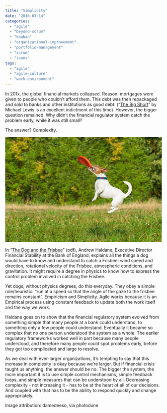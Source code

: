 ```yaml
---
title: "Simplicity"
date: "2016-03-14"
categories: 
  - "agile"
  - "beyond-scrum"
  - "kanban"
  - "organizational-improvement"
  - "portfolio-management"
  - "scrum"
  - "teams"
tags: 
  - "agile"
  - "agile-culture"
  - "work-environment"
---
```


In 201x, the global financial markets collapsed. Reason: mortgages were given to people who couldn’t afford them. This debt was then repackaged and sold to banks and other institutions as good debt. (“[The Big Short](https://www.amazon.ca/The-Big-Short-Doomsday-Machine/dp/0393072231/&tag=notesfromatoo-20)” by Michael Lewis is an excellent indictment of this time). However, the bigger question remained. Why didn’t the financial regulator system catch the problem early, while it was still small?

The answer? Complexity.

![Dog and frisbee - Image attribute - Photodune](images/photodune-12493274-dog-and-owner-playing-xs.jpg)

In “[The Dog and the Frisbee](https://www.bis.org/review/r120905a.pdf)” (pdf), Andrew Haldane, Executive Director Financial Stability at the Bank of England, explains all the things a dog would have to know and understand to catch a Frisbee: wind speed and direction, rotational velocity of the Frisbee, atmospheric conditions, and gravitation. It might require a degree in physics to know how to express the control problem involved in catching the Frisbee.

Yet dogs, without physics degrees, do this everyday. They obey a simple rule/heuristic: “run at a speed so that the angle of the gaze to the frisbee remains constant”. Empiricism and Simplicity. Agile works because it is an Empirical process using constant feedback to update both the work itself and the way we work.

Haldane goes on to show that the financial regulatory system evolved from something simple that many people at a bank could understand, to something only a few people could understand. Eventually it became so complex that no one person understood the system as a whole. The earlier regulatory frameworks worked well in part because many people understood, and therefore many people could spot problems early, before they got too complicated and large to resolve.

As we deal with ever-larger organizations, it’s tempting to say that this increase in complexity is okay because we’re larger. But if financial crisis taught us anything, the answer should be no. The bigger the system, the more important it is to use simple control mechanisms, simple feedback loops, and simple measures that can be understood by all. Decreasing complexity - not increasing it - has to be at the heart of all of our decisions. And coupled with that has to be the ability to respond quickly and change appropriately.

Image attribution: damedeeso, via photodune
